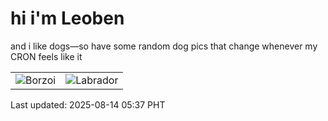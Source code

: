 # hi i'm Leoben

and i like dogs—so have some random dog pics that change whenever my CRON feels like it

|  |  |
|--------|----------|
| ![Borzoi](https://random-dog-vercel.vercel.app/api/random-borzoi?v=1755121053) | ![Labrador](https://random-dog-vercel.vercel.app/api/random-labrador?v=1755121053) |

Last updated: 2025-08-14 05:37 PHT
